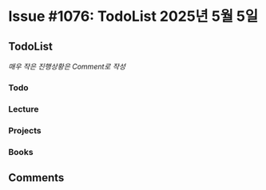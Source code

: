 # Issue #1076: TodoList 2025년 5월 5일

## TodoList

*매우 작은 진행상황은 Comment로 작성*

### Todo  

### Lecture

### Projects

### Books


## Comments

